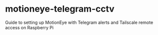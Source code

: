 # motioneye-telegram-cctv
Guide to setting up MotionEye with Telegram alerts and Tailscale remote access on Raspberry Pi
